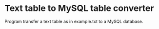 <h1>Text table to MySQL table converter</h1>
Program transfer a text table as in example.txt to a MySQL database.
